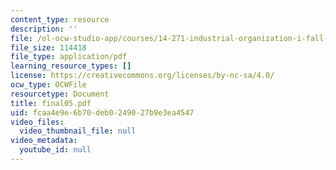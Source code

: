 ```yaml
---
content_type: resource
description: ''
file: /ol-ocw-studio-app/courses/14-271-industrial-organization-i-fall-2005/fcaa4e9e6b70deb0249027b9e3ea4547_final05.pdf
file_size: 114418
file_type: application/pdf
learning_resource_types: []
license: https://creativecommons.org/licenses/by-nc-sa/4.0/
ocw_type: OCWFile
resourcetype: Document
title: final05.pdf
uid: fcaa4e9e-6b70-deb0-2490-27b9e3ea4547
video_files:
  video_thumbnail_file: null
video_metadata:
  youtube_id: null
---
```

